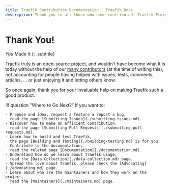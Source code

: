 ```yaml
---
title: Traefik Contribution Documentation | Traefik Docs
description: Thank you to all those who have contributed! Traefik Proxy is an open-source project that thrives with the support of our passionate community.
---
```


# Thank You!

_You_ Made It
{: .subtitle}

Traefik truly is an [open-source project](https://github.com/traefik/traefik/),
and wouldn't have become what it is today without the help of our [many contributors](https://github.com/traefik/traefik/graphs/contributors) (at the time of writing this),
not accounting for people having helped with issues, tests, comments, articles, ... or just enjoying it and letting others know.

So once again, thank you for your invaluable help on making Traefik such a good product.

!!! question "Where to Go Next?"
    If you want to:

    - Propose and idea, request a feature a report a bug,
      read the page [Submitting Issues](./submitting-issues.md).
    - Discover how to make an efficient contribution,
      read the page [Submitting Pull Requests](./submitting-pull-requests.md).
    - Learn how to build and test Traefik,
      the page [Building and Testing](./building-testing.md) is for you.
    - Contribute to the documentation,
      read the related page [Documentation](./documentation.md).
    - Understand how do we learn about Traefik usage,
      read the [Data Collection](./data-collection.md) page.
    - Spread the love about Traefik, please check the [Advocating](./advocating.md) page.
    - Learn about who are the maintainers and how they work on the project,
      read the [Maintainers](./maintainers.md) page.
